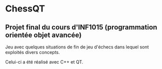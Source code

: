 # ChessQT

## Projet final du cours d'INF1015 (programmation orientée objet avancée)

Jeu avec quelques situations de fin de jeu d'échecs dans lequel sont exploités divers concepts.

Celui-ci a été réalisé avec C++ et QT. 
